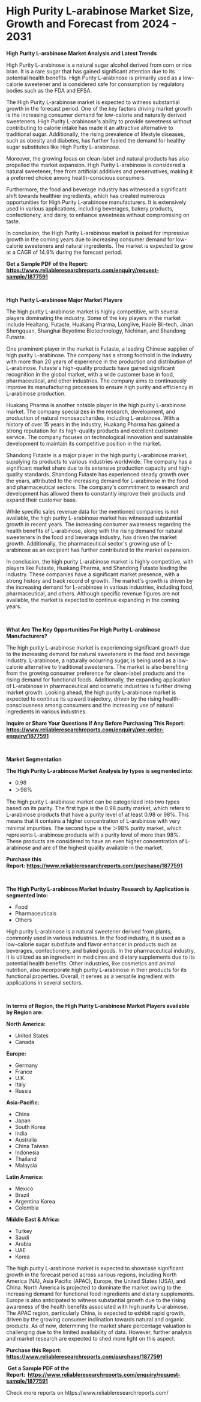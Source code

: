 <p><h1>High Purity L-arabinose Market Size, Growth and Forecast from 2024 - 2031</h1></p><p><strong>High Purity L-arabinose Market Analysis and Latest Trends</strong></p>
<p><p>High Purity L-arabinose is a natural sugar alcohol derived from corn or rice bran. It is a rare sugar that has gained significant attention due to its potential health benefits. High Purity L-arabinose is primarily used as a low-calorie sweetener and is considered safe for consumption by regulatory bodies such as the FDA and EFSA.</p><p>The High Purity L-arabinose market is expected to witness substantial growth in the forecast period. One of the key factors driving market growth is the increasing consumer demand for low-calorie and naturally derived sweeteners. High Purity L-arabinose's ability to provide sweetness without contributing to calorie intake has made it an attractive alternative to traditional sugar. Additionally, the rising prevalence of lifestyle diseases, such as obesity and diabetes, has further fueled the demand for healthy sugar substitutes like High Purity L-arabinose.</p><p>Moreover, the growing focus on clean-label and natural products has also propelled the market expansion. High Purity L-arabinose is considered a natural sweetener, free from artificial additives and preservatives, making it a preferred choice among health-conscious consumers.</p><p>Furthermore, the food and beverage industry has witnessed a significant shift towards healthier ingredients, which has created numerous opportunities for High Purity L-arabinose manufacturers. It is extensively used in various applications, including beverages, bakery products, confectionery, and dairy, to enhance sweetness without compromising on taste.</p><p>In conclusion, the High Purity L-arabinose market is poised for impressive growth in the coming years due to increasing consumer demand for low-calorie sweeteners and natural ingredients. The market is expected to grow at a CAGR of 14.9% during the forecast period.</p></p>
<p><strong>Get a Sample PDF of the Report:&nbsp; <a href="https://www.reliableresearchreports.com/enquiry/request-sample/1877591">https://www.reliableresearchreports.com/enquiry/request-sample/1877591</a></strong></p>
<p>&nbsp;</p>
<p><strong>High Purity L-arabinose Major Market Players</strong></p>
<p><p>The high purity L-arabinose market is highly competitive, with several players dominating the industry. Some of the key players in the market include Healtang, Futaste, Huakang Pharma, Longlive, Haole Bil-tech, Jinan Shengquan, Shanghai Beyotime Biotechnology, Nichinan, and Shandong Futaste.</p><p>One prominent player in the market is Futaste, a leading Chinese supplier of high purity L-arabinose. The company has a strong foothold in the industry with more than 20 years of experience in the production and distribution of L-arabinose. Futaste's high-quality products have gained significant recognition in the global market, with a wide customer base in food, pharmaceutical, and other industries. The company aims to continuously improve its manufacturing processes to ensure high purity and efficiency in L-arabinose production.</p><p>Huakang Pharma is another notable player in the high purity L-arabinose market. The company specializes in the research, development, and production of natural monosaccharides, including L-arabinose. With a history of over 15 years in the industry, Huakang Pharma has gained a strong reputation for its high-quality products and excellent customer service. The company focuses on technological innovation and sustainable development to maintain its competitive position in the market.</p><p>Shandong Futaste is a major player in the high purity L-arabinose market, supplying its products to various industries worldwide. The company has a significant market share due to its extensive production capacity and high-quality standards. Shandong Futaste has experienced steady growth over the years, attributed to the increasing demand for L-arabinose in the food and pharmaceutical sectors. The company's commitment to research and development has allowed them to constantly improve their products and expand their customer base.</p><p>While specific sales revenue data for the mentioned companies is not available, the high purity L-arabinose market has witnessed substantial growth in recent years. The increasing consumer awareness regarding the health benefits of L-arabinose, along with the rising demand for natural sweeteners in the food and beverage industry, has driven the market growth. Additionally, the pharmaceutical sector's growing use of L-arabinose as an excipient has further contributed to the market expansion.</p><p>In conclusion, the high purity L-arabinose market is highly competitive, with players like Futaste, Huakang Pharma, and Shandong Futaste leading the industry. These companies have a significant market presence, with a strong history and track record of growth. The market's growth is driven by the increasing demand for L-arabinose in various industries, including food, pharmaceutical, and others. Although specific revenue figures are not available, the market is expected to continue expanding in the coming years.</p></p>
<p>&nbsp;</p>
<p><strong>What Are The Key Opportunities For High Purity L-arabinose Manufacturers?</strong></p>
<p><p>The high purity L-arabinose market is experiencing significant growth due to the increasing demand for natural sweeteners in the food and beverage industry. L-arabinose, a naturally occurring sugar, is being used as a low-calorie alternative to traditional sweeteners. The market is also benefiting from the growing consumer preference for clean-label products and the rising demand for functional foods. Additionally, the expanding application of L-arabinose in pharmaceutical and cosmetic industries is further driving market growth. Looking ahead, the high purity L-arabinose market is expected to continue its upward trajectory, driven by the rising health-consciousness among consumers and the increasing use of natural ingredients in various industries.</p></p>
<p><strong>Inquire or Share Your Questions If Any Before Purchasing This Report: <a href="https://www.reliableresearchreports.com/enquiry/pre-order-enquiry/1877591">https://www.reliableresearchreports.com/enquiry/pre-order-enquiry/1877591</a></strong></p>
<p>&nbsp;</p>
<p><strong>Market Segmentation</strong></p>
<p><strong>The High Purity L-arabinose Market Analysis by types is segmented into:</strong></p>
<p><ul><li>0.98</li><li>＞98%</li></ul></p>
<p><p>The high purity L-arabinose market can be categorized into two types based on its purity. The first type is the 0.98 purity market, which refers to L-arabinose products that have a purity level of at least 0.98 or 98%. This means that it contains a higher concentration of L-arabinose with very minimal impurities. The second type is the ＞98% purity market, which represents L-arabinose products with a purity level of more than 98%. These products are considered to have an even higher concentration of L-arabinose and are of the highest quality available in the market.</p></p>
<p><strong>Purchase this Report:&nbsp;<a href="https://www.reliableresearchreports.com/purchase/1877591">https://www.reliableresearchreports.com/purchase/1877591</a></strong></p>
<p>&nbsp;</p>
<p><strong>The High Purity L-arabinose Market Industry Research by Application is segmented into:</strong></p>
<p><ul><li>Food</li><li>Pharmaceuticals</li><li>Others</li></ul></p>
<p><p>High purity L-arabinose is a natural sweetener derived from plants, commonly used in various industries. In the food industry, it is used as a low-calorie sugar substitute and flavor enhancer in products such as beverages, confectionery, and baked goods. In the pharmaceutical industry, it is utilized as an ingredient in medicines and dietary supplements due to its potential health benefits. Other industries, like cosmetics and animal nutrition, also incorporate high purity L-arabinose in their products for its functional properties. Overall, it serves as a versatile ingredient with applications in several sectors.</p></p>
<p>&nbsp;</p>
<p><strong>In terms of Region, the High Purity L-arabinose Market Players available by Region are:</strong></p>
<p>
    <p> <strong> North America: </strong>
        <ul>
            <li>United States</li>
            <li>Canada</li>
        </ul>
        </p> 
    <p> <strong> Europe: </strong>
        <ul>
            <li>Germany</li>
            <li>France</li>
            <li>U.K.</li>
            <li>Italy</li>
            <li>Russia</li>
        </ul>
        </p> 
    <p> <strong> Asia-Pacific: </strong>
        <ul>
            <li>China</li>
            <li>Japan</li>
            <li>South Korea</li>
            <li>India</li>
            <li>Australia</li>
            <li>China Taiwan</li>
            <li>Indonesia</li>
            <li>Thailand</li>
            <li>Malaysia</li>
        </ul>
        </p> 
    <p> <strong> Latin America: </strong>
        <ul>
            <li>Mexico</li>
            <li>Brazil</li>
            <li>Argentina Korea</li>
            <li>Colombia</li>
        </ul>
        </p> 
    <p> <strong> Middle East & Africa: </strong>
        <ul>
            <li>Turkey</li>
            <li>Saudi</li>
            <li>Arabia</li>
            <li>UAE</li>
            <li>Korea</li>
        </ul>
    </p>
    </p>
<p><p>The high purity L-arabinose market is expected to showcase significant growth in the forecast period across various regions, including North America (NA), Asia Pacific (APAC), Europe, the United States (USA), and China. North America is projected to dominate the market owing to the increasing demand for functional food ingredients and dietary supplements. Europe is also anticipated to witness substantial growth due to the rising awareness of the health benefits associated with high purity L-arabinose. The APAC region, particularly China, is expected to exhibit rapid growth, driven by the growing consumer inclination towards natural and organic products. As of now, determining the market share percentage valuation is challenging due to the limited availability of data. However, further analysis and market research are expected to shed more light on this aspect.</p></p>
<p><strong>Purchase this Report: <a href="https://www.reliableresearchreports.com/purchase/1877591">https://www.reliableresearchreports.com/purchase/1877591</a></strong></p>
<p>&nbsp;<strong>Get a Sample PDF of the Report:&nbsp;&nbsp;<a href="https://www.reliableresearchreports.com/enquiry/request-sample/1877591">https://www.reliableresearchreports.com/enquiry/request-sample/1877591</a></strong></p>
<p><strong></strong></p>
<p>Check more reports on https://www.reliableresearchreports.com/</p>